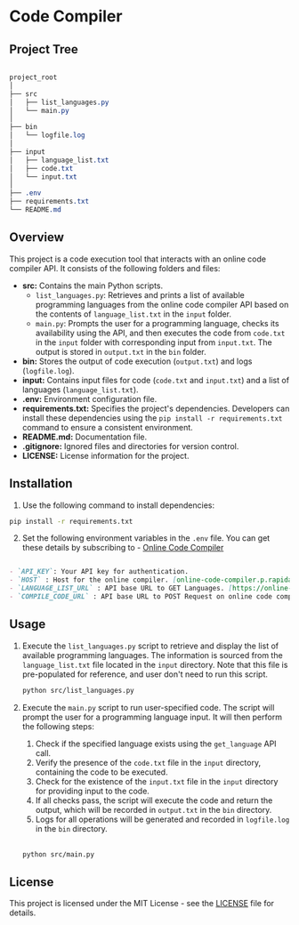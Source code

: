 # Code Compiler


## Project Tree

```css

project_root
│
├── src
│   ├── list_languages.py
│   └── main.py
│
├── bin
│   └── logfile.log
│
├── input
│   ├── language_list.txt
│   ├── code.txt
│   └── input.txt
│
├── .env
├── requirements.txt
└── README.md
```

## Overview


This project is a code execution tool that interacts with an online code compiler API. It consists of the following folders and files:

- **src:** Contains the main Python scripts.
  - `list_languages.py`: Retrieves and prints a list of available programming languages from the online code compiler API based on the contents of `language_list.txt` in the `input` folder.
  - `main.py`: Prompts the user for a programming language, checks its availability using the API, and then executes the code from `code.txt` in the `input` folder with corresponding input from `input.txt`. The output is stored in `output.txt` in the `bin` folder.
- **bin:** Stores the output of code execution (`output.txt`) and logs (`logfile.log`).
- **input:** Contains input files for code (`code.txt` and `input.txt`) and a list of languages (`language_list.txt`).
- **.env:** Environment configuration file.
- **requirements.txt:** Specifies the project's dependencies. Developers can install these dependencies using the `pip install -r requirements.txt` command to ensure a consistent environment.
- **README.md:** Documentation file.
- **.gitignore:** Ignored files and directories for version control.
- **LICENSE:** License information for the project.


## Installation

1. Use the following command to install dependencies:

  ```bash
  pip install -r requirements.txt
  ```

2. Set the following environment variables in the `.env` file. You can get these details by subscribing to -  [Online Code Compiler](https://rapidapi.com/Glavier/api/online-code-compiler/)

  ```markdown

  - `API_KEY`: Your API key for authentication.
  - `HOST` : Host for the online compiler. [online-code-compiler.p.rapidapi.com]
  - `LANGUAGE_LIST_URL` : API base URL to GET Languages. [https://online-code-compiler.p.rapidapi.com/v1/languages/]
  - `COMPILE_CODE_URL` : API base URL to POST Request on online code compiler to execute the code. [https://online-code-compiler.p.rapidapi.com/v1/]

  ```

## Usage


1. Execute the `list_languages.py` script to retrieve and display the list of available programming languages. The information is sourced from the `language_list.txt` file located in the `input` directory. Note that this file is pre-populated for reference, and user don't need to run this script.

  
   ```bash
   python src/list_languages.py
   ```

2. Execute the `main.py` script to run user-specified code. The script will prompt the user for a programming language input. It will then perform the following steps:

   1. Check if the specified language exists using the `get_language` API call.
   2. Verify the presence of the `code.txt` file in the `input` directory, containing the code to be executed.
   3. Check for the existence of the `input.txt` file in the `input` directory for providing input to the code.
   4. If all checks pass, the script will execute the code and return the output, which will be recorded in `output.txt` in the `bin` directory.
   5. Logs for all operations will be generated and recorded in `logfile.log` in the `bin` directory. <br><br>

    ```bash
    python src/main.py
    ```

## License

This project is licensed under the MIT License - see the [LICENSE](LICENSE) file for details.